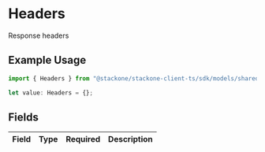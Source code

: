# Headers

Response headers

## Example Usage

```typescript
import { Headers } from "@stackone/stackone-client-ts/sdk/models/shared";

let value: Headers = {};
```

## Fields

| Field       | Type        | Required    | Description |
| ----------- | ----------- | ----------- | ----------- |
